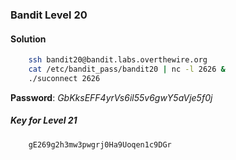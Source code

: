 ### Bandit Level 20

#### Solution
```bash
	ssh bandit20@bandit.labs.overthewire.org
	cat /etc/bandit_pass/bandit20 | nc -l 2626 &
	./suconnect 2626
```
**Password**: *GbKksEFF4yrVs6il55v6gwY5aVje5f0j*


##### Key for Level 21
```
	gE269g2h3mw3pwgrj0Ha9Uoqen1c9DGr
```
